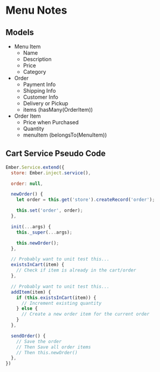 # Menu Notes

## Models

- Menu Item
  * Name
  * Description
  * Price
  * Category
- Order
  * Payment Info
  * Shipping Info
  * Customer Info
  * Delivery or Pickup
  * items (hasMany(OrderItem))
- Order Item
  * Price when Purchased
  * Quantity
  * menuItem (belongsTo(MenuItem))

## Cart Service Pseudo Code

```js
Ember.Service.extend({
  store: Ember.inject.service(),

  order: null,

  newOrder() {
    let order = this.get('store').createRecord('order');

    this.set('order', order);
  },

  init(...args) {
    this._super(...args);

    this.newOrder();
  },

  // Probably want to unit test this...
  existsInCart(item) {
    // Check if item is already in the cart/order
  },

  // Probably want to unit test this...
  addItem(item) {
    if (this.existsInCart(item)) {
      // Increment existing quantity
    } else {
      // Create a new order item for the current order
    }
  },

  sendOrder() {
    // Save the order
    // Then Save all order items
    // Then this.newOrder()
  },
})
```
